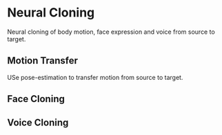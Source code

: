 # Neural Cloning
Neural cloning of body motion, face expression and voice from source to target.

## Motion Transfer
USe pose-estimation to transfer motion from source to target.

## Face Cloning  

## Voice Cloning  


